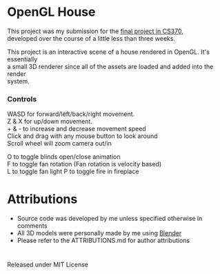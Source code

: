 # OpenGL House
This project was my submission for the [final project in CS370](https://ycpcs.github.io/cs370-fall2019/assign/project.html),  
developed over the course of a little less than three weeks.  

This project is an interactive scene of a house rendered in OpenGL. It's essentially  
a small 3D renderer since all of the assets are loaded and added into the render  
system.

### Controls
WASD for forward/left/back/right movement.  
Z & X for up/down movement.  
\+ & - to increase and decrease movement speed  
Click and drag with any mouse button to look around  
Scroll wheel will zoom camera out/in

O to toggle blinds open/close animation  
F to toggle fan rotation (Fan rotation is velocity based)  
L to toggle fan light
P to toggle fire in fireplace

# Attributions
* Source code was developed by me unless specified otherwise in comments
* All 3D models were personally made by me using [Blender](https://www.blender.org/)
* Please refer to the ATTRIBUTIONS.md for author attributions

#
Released under MIT License
